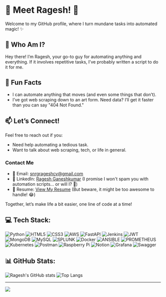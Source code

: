 # 🌟 Meet Ragesh! 🌟

Welcome to my GitHub profile, where I turn mundane tasks into automated magic! ✨

## 👋 Who Am I?

Hey there! I’m Ragesh, your go-to guy for automating anything and everything. If it involves repetitive tasks, I’ve probably written a script to do it for me.

## 🚀 Fun Facts

- I can automate anything that moves (and even some things that don’t).
- I’ve got web scraping down to an art form. Need data? I’ll get it faster than you can say "404 Not Found."

## 📫 Let’s Connect!

Feel free to reach out if you:
- Need help automating a tedious task.
- Want to talk about web scraping, tech, or life in general.

### Contact Me
- 📧 Email: [snrgrageshcv@gmail.com](mailto:snrgrageshcv@gmail.com)
- 💼 LinkedIn: [Ragesh Ganeshkumar](https://www.linkedin.com/in/rageshganeshkumar/) (I promise I won't spam you with automation scripts... or will I? 🤔)
- 📄 Resume: [View My Resume](#) (But beware, it might be too awesome to handle! 😂)

Together, let’s make life a bit easier, one line of code at a time!


## 💻 Tech Stack:
![Python](https://img.shields.io/badge/python-3670A0?style=for-the-badge&logo=python&logoColor=ffdd54) 
![HTML5](https://img.shields.io/badge/html5-%23E34F26.svg?style=for-the-badge&logo=html5&logoColor=white) 
![CSS3](https://img.shields.io/badge/css3-%231572B6.svg?style=for-the-badge&logo=css3&logoColor=white) 
![AWS](https://img.shields.io/badge/AWS-%23FF9900.svg?style=for-the-badge&logo=amazon-aws&logoColor=white) 
![FastAPI](https://img.shields.io/badge/FastAPI-005571?style=for-the-badge&logo=fastapi) 
![Jenkins](https://img.shields.io/badge/jenkins-%232C5263.svg?style=for-the-badge&logo=jenkins&logoColor=white) 
![JWT](https://img.shields.io/badge/JWT-black?style=for-the-badge&logo=JSON%20web%20tokens) 
![MongoDB](https://img.shields.io/badge/MongoDB-%234ea94b.svg?style=for-the-badge&logo=mongodb&logoColor=white) 
![MySQL](https://img.shields.io/badge/mysql-%2300000f.svg?style=for-the-badge&logo=mysql&logoColor=white) 
![SPLUNK](https://img.shields.io/badge/splunk-000000.svg?style=for-the-badge&logo=splunk&color=%23000000) 
![Docker](https://img.shields.io/badge/docker-%230db7ed.svg?style=for-the-badge&logo=docker&logoColor=white) 
![ANSIBLE](https://img.shields.io/badge/ansible-%231A1918.svg?style=for-the-badge&logo=ansible&logoColor=white) 
![PROMETHEUS](https://img.shields.io/badge/prometheus-E6522C.svg?style=for-the-badge&logo=prometheus&logoColor=white&color=%23E6522C) 
![Kubernetes](https://img.shields.io/badge/kubernetes-%23326ce5.svg?style=for-the-badge&logo=kubernetes&logoColor=white) 
![Postman](https://img.shields.io/badge/Postman-FF6C37?style=for-the-badge&logo=postman&logoColor=white) 
![Raspberry Pi](https://img.shields.io/badge/-RaspberryPi-C51A4A?style=for-the-badge&logo=Raspberry-Pi) 
![Notion](https://img.shields.io/badge/Notion-%23000000.svg?style=for-the-badge&logo=notion&logoColor=white) 
![Grafana](https://img.shields.io/badge/grafana-%23F46800.svg?style=for-the-badge&logo=grafana&logoColor=white) 
![Swagger](https://img.shields.io/badge/-Swagger-%23Clojure?style=for-the-badge&logo=swagger&logoColor=white)

## 📊 GitHub Stats:
![Ragesh's GitHub stats](https://github-readme-stats.vercel.app/api?username=rageshhub&show_icons=true&theme=radical)
![Top Langs](https://github-readme-stats.vercel.app/api/top-langs/?username=rageshhub&layout=compact&theme=radical)

---
[![](https://visitcount.itsvg.in/api?id=rageshhub&icon=0&color=0)](https://visitcount.itsvg.in)
